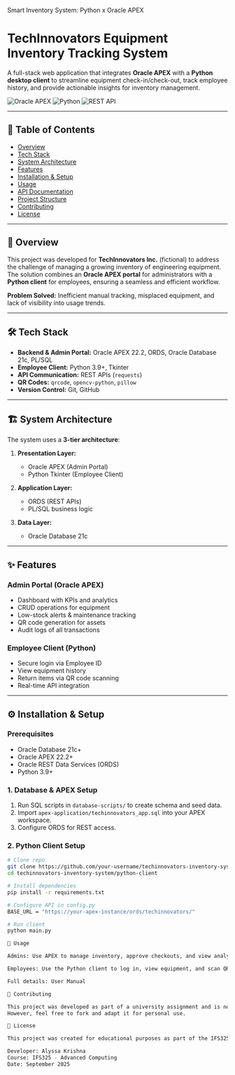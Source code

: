 Smart Inventory System: Python x Oracle APEX

# TechInnovators Equipment Inventory Tracking System

A full-stack web application that integrates **Oracle APEX** with a **Python desktop client** to streamline equipment check-in/check-out, track employee history, and provide actionable insights for inventory management.

![Oracle APEX](https://img.shields.io/badge/Oracle%20APEX-F80000?style=for-the-badge&logo=oracle&logoColor=white)
![Python](https://img.shields.io/badge/Python-3776AB?style=for-the-badge&logo=python&logoColor=white)
![REST API](https://img.shields.io/badge/REST%20API-FF6C37?style=for-the-badge&logo=rest&logoColor=white)

---

## 📖 Table of Contents

- [Overview](#-overview)
- [Tech Stack](#-tech-stack)
- [System Architecture](#-system-architecture)
- [Features](#-features)
- [Installation & Setup](#-installation--setup)
- [Usage](#-usage)
- [API Documentation](#-api-documentation)
- [Project Structure](#-project-structure)
- [Contributing](#-contributing)
- [License](#-license)

---

## 🚀 Overview

This project was developed for **TechInnovators Inc.** (fictional) to address the challenge of managing a growing inventory of engineering equipment.  
The solution combines an **Oracle APEX portal** for administrators with a **Python client** for employees, ensuring a seamless and efficient workflow.

**Problem Solved:** Inefficient manual tracking, misplaced equipment, and lack of visibility into usage trends.

---

## 🛠 Tech Stack

- **Backend & Admin Portal:** Oracle APEX 22.2, ORDS, Oracle Database 21c, PL/SQL  
- **Employee Client:** Python 3.9+, Tkinter  
- **API Communication:** REST APIs (`requests`)  
- **QR Codes:** `qrcode`, `opencv-python`, `pillow`  
- **Version Control:** Git, GitHub  

---

## 🏗 System Architecture

The system uses a **3-tier architecture**:

1. **Presentation Layer:**  
   - Oracle APEX (Admin Portal)  
   - Python Tkinter (Employee Client)  

2. **Application Layer:**  
   - ORDS (REST APIs)  
   - PL/SQL business logic  

3. **Data Layer:**  
   - Oracle Database 21c  


---

## ✨ Features

### **Admin Portal (Oracle APEX)**
- Dashboard with KPIs and analytics  
- CRUD operations for equipment  
- Low-stock alerts & maintenance tracking  
- QR code generation for assets  
- Audit logs of all transactions  

### **Employee Client (Python)**
- Secure login via Employee ID  
- View equipment history  
- Return items via QR code scanning  
- Real-time API integration  

---

## ⚙️ Installation & Setup

### Prerequisites
- Oracle Database 21c+  
- Oracle APEX 22.2+  
- Oracle REST Data Services (ORDS)  
- Python 3.9+  

### 1. Database & APEX Setup
1. Run SQL scripts in `database-scripts/` to create schema and seed data.  
2. Import `apex-application/techinnovators_app.sql` into your APEX workspace.  
3. Configure ORDS for REST access.  

### 2. Python Client Setup
```bash
# Clone repo
git clone https://github.com/your-username/techinnovators-inventory-system.git
cd techinnovators-inventory-system/python-client

# Install dependencies
pip install -r requirements.txt

# Configure API in config.py
BASE_URL = "https://your-apex-instance/ords/techinnovators/"

# Run client
python main.py

📖 Usage

Admins: Use APEX to manage inventory, approve checkouts, and view analytics.

Employees: Use the Python client to log in, view equipment, and scan QR codes for returns.

Full details: User Manual

🤝 Contributing

This project was developed as part of a university assignment and is not open for public contributions.
However, feel free to fork and adapt it for personal use.

📜 License

This project was created for educational purposes as part of the IFS325 course at the University of the Western Cape.

Developer: Alyssa Krishna
Course: IFS325 - Advanced Computing
Date: September 2025
